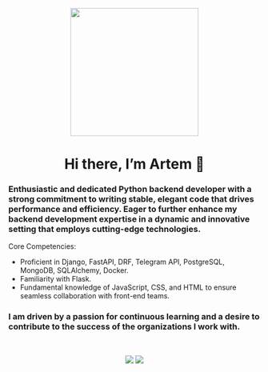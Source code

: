 <p align="center">
<img width="256" src="https://work.rabotalab.com/assets/front/img/pages/home-black/sofa@2x.png"/>

<h1 align="center">Hi there, I’m Artem 👋 </h1>

<h3>Enthusiastic and dedicated Python backend developer with a strong commitment to writing stable, elegant code that drives performance and efficiency. Eager to further enhance my backend development expertise in a dynamic and innovative setting that employs cutting-edge technologies.</h3>

<p>Core Competencies:

- Proficient in Django, FastAPI, DRF, Telegram API, PostgreSQL, MongoDB, SQLAlchemy, Docker.
- Familiarity with Flask.
- Fundamental knowledge of JavaScript, CSS, and HTML to ensure seamless collaboration with front-end teams.</p>

<h3>I am driven by a passion for continuous learning and a desire to contribute to the success of the organizations I work with.</h3>
<br>

<p align="center">
 <a href="https://www.linkedin.com/in/samoilovartem/"><img src="https://img.shields.io/badge/linkedin-%230077B5.svg?style=flat&logo=linkedin&logoColor=white)"/></a>
 <a href="https://t.me/samoylovartem"><img src="https://img.shields.io/badge/-Telegram-blue?style=flat&logo=Telegram&logoColor=white" /></a>
 

